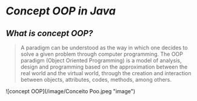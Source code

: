 # _Concept OOP in Java_

## _What is concept OOP?_

> A paradigm can be understood as the way in which one decides to solve a given problem through computer programming. The OOP paradigm (Object Oriented Programming) is a model of analysis, design and programming based on the approximation between the real world and the virtual world, through the creation and interaction between objects, attributes, codes, methods, among others.

![concept OOP](/image/Conceito Poo.jpeg "image")